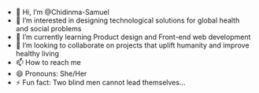 - 👋 Hi, I’m @Chidinma-Samuel
- 👀 I’m interested in designing technological solutions for global health and social problems
- 🌱 I’m currently learning Product design and Front-end web development
- 💞️ I’m looking to collaborate on projects that uplift humanity and improve healthy living
- 📫 How to reach me 
- 😄 Pronouns: She/Her
- ⚡ Fun fact: Two blind men cannot lead themselves...

<!---
Chidinma-Samuel/Chidinma-Samuel is a ✨ special ✨ repository because its `README.md` (this file) appears on your GitHub profile.
You can click the Preview link to take a look at your changes.
--->
